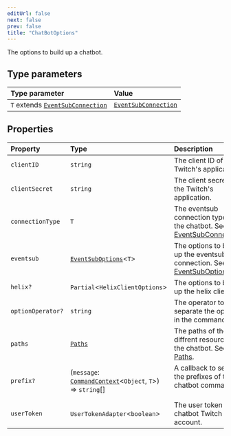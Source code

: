 ```yaml
---
editUrl: false
next: false
prev: false
title: "ChatBotOptions"
---
```


The options to build up a chatbot.

## Type parameters

| Type parameter | Value |
| :------ | :------ |
| `T` extends [`EventSubConnection`](/api/chatbot/enumerations/eventsubconnection/) | [`EventSubConnection`](/api/chatbot/enumerations/eventsubconnection/) |

## Properties

| Property | Type | Description |
| :------ | :------ | :------ |
| `clientID` | `string` | The client ID of the Twitch's application. |
| `clientSecret` | `string` | The client secret of the Twitch's application. |
| `connectionType` | `T` | The eventsub connection type of the chatbot. See [EventSubConnection](../../api/chatbot/enumerations/eventsubconnection). |
| `eventsub` | [`EventSubOptions`](/api/chatbot/type-aliases/eventsuboptions/)\<`T`\> | The options to build up the eventsub connection. See [EventSubOptions](../../api/chatbot/type-aliases/eventsuboptions). |
| `helix?` | `Partial`\<`HelixClientOptions`\> | The options to build up the helix client. |
| `optionOperator?` | `string` | The operator to separate the options in the command. |
| `paths` | [`Paths`](/api/chatbot/interfaces/paths/) | The paths of the diffrent resources of the chatbot. See [Paths](../../api/chatbot/interfaces/paths). |
| `prefix?` | (`message`: [`CommandContext`](/api/chatbot/classes/commandcontext/)\<`Object`, `T`\>) => `string`[] | A callback to set up the prefixes of the chatbot commands.<br /><br /> |
| `userToken` | `UserTokenAdapter`\<`boolean`\> | The user token of the chatbot Twitch account. |
